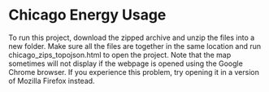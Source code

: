 # Chicago Energy Usage


To run this project, download the zipped archive and unzip the files into a new folder. Make sure all the files are together in the same location and run chicago_zips_topojson.html to open the project. Note that the map sometimes will not display if the webpage is opened using the Google Chrome browser. If you experience this problem, try opening it in a version of Mozilla Firefox instead.
